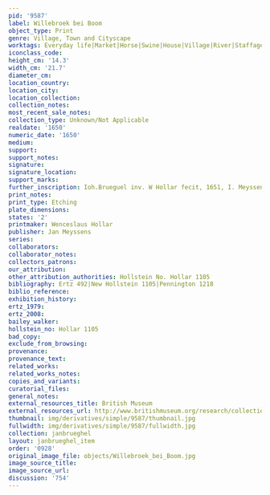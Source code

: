 ```yaml
---
pid: '9587'
label: Willebroek bei Boom
object_type: Print
genre: Village, Town and Cityscape
worktags: Everyday life|Market|Horse|Swine|House|Village|River|Staffage|Children|Peasants|Shepherds|Road|Wagon
iconclass_code:
height_cm: '14.3'
width_cm: '21.7'
diameter_cm:
location_country:
location_city:
location_collection:
collection_notes:
most_recent_sale_notes:
collection_type: Unknown/Not Applicable
realdate: '1650'
numeric_date: '1650'
medium:
support:
support_notes:
signature:
signature_location:
support_marks:
further_inscription: Ioh.Brueguel inv. W Hollar fecit, 1651, I. Meyssens excudit
print_notes:
print_type: Etching
plate_dimensions:
states: '2'
printmaker: Wenceslaus Hollar
publisher: Jan Meyssens
series:
collaborators:
collaborator_notes:
collectors_patrons:
our_attribution:
other_attribution_authorities: Hollstein No. Hollar 1105
bibliography: Ertz 492|New Hollstein 1105|Pennington 1218
biblio_reference:
exhibition_history:
ertz_1979:
ertz_2008:
bailey_walker:
hollstein_no: Hollar 1105
bad_copy:
exclude_from_browsing:
provenance:
provenance_text:
related_works:
related_works_notes:
copies_and_variants:
curatorial_files:
general_notes:
external_resources_title: British Museum
external_resources_url: http://www.britishmuseum.org/research/collection_online/collection_object_details.aspx
thumbnail: img/derivatives/simple/9587/thumbnail.jpg
fullwidth: img/derivatives/simple/9587/fullwidth.jpg
collection: janbrueghel
layout: janbrueghel_item
order: '0928'
original_image_file: objects/Willebroek_bei_Boom.jpg
image_source_title:
image_source_url:
discussion: '754'
---
```

